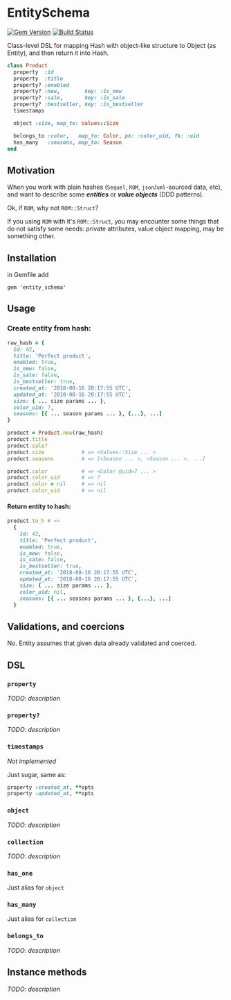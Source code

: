 # EntitySchema
[![Gem Version](https://badge.fury.io/rb/entity_schema.svg)](https://badge.fury.io/rb/entity_schema)
[![Build Status](https://travis-ci.org/CaptainPhilipp/entity_schema.svg?branch=master)](https://travis-ci.org/CaptainPhilipp/entity_schema)

Class-level DSL for mapping Hash with object-like structure to Object (as Entity), and then return it into Hash.

```ruby
class Product
  property  :id
  property  :title
  property? :enabled
  property? :new,        key: :is_new
  property? :sale,       key: :is_sale
  property? :bestseller, key: :is_bestseller
  timestamps

  object :size, map_to: Values::Size

  belongs_to :color,   map_to: Color, pk: :color_uid, fk: :uid
  has_many   :seasons, map_to: Season
end
```

## Motivation

When you work with plain hashes (`Sequel`, `ROM`, `json`/`xml`-sourced data, etc), and want to describe some ___entities___ or ___value objects___ (DDD patterns).

Ok, if `ROM`, why not `ROM::Struct`?

If you using `ROM` with it's `ROM::Struct`, you may encounter some things that do not satisfy some needs: private attributes, value object mapping, may be something other.

## Installation

in Gemfile add
```
gem 'entity_schema'
```

## Usage

### Create entity from hash:
```ruby
raw_hash = {
  id: 42,
  title: 'Perfect product',
  enabled: true,
  is_new: false,
  is_sale: false,
  is_bestseller: true,
  created_at: '2018-08-16 20:17:55 UTC',
  updated_at: '2018-08-16 20:17:55 UTC',
  size: { ... size params ... },
  color_uid: 7,
  seasons: [{ ... season params ... }, {...}, ...]
}

product = Product.new(raw_hash)
product.title
product.sale?
product.size            # => <Values::Size ... >
product.seasons         # => [<Season ... >, <Season ... >, ...]

product.color           # => <Color @uid=7 ... >
product.color_uid       # => 7
product.color = nil     # => nil
product.color_uid       # => nil
```

#### Return entity to hash:
```ruby
product.to_h # =>
  {
    id: 42,
    title: 'Perfect product',
    enabled: true,
    is_new: false,
    is_sale: false,
    is_bestseller: true,
    created_at: '2018-08-16 20:17:55 UTC',
    updated_at: '2018-08-16 20:17:55 UTC',
    size: { ... size params ... },
    color_uid: nil,
    seasons: [{ ... seasons params ... }, {...}, ...]
  }
```

## Validations, and coercions

No. Entity assumes that given data already validated and coerced.

## DSL

### `property`

_TODO: description_

### `property?`

_TODO: description_

### `timestamps`

_Not implemented_

Just sugar, same as:
```ruby
property :created_at, **opts
property :updated_at, **opts
```

### `object`

_TODO: description_

### `collection`

_TODO: description_

### `has_one`

Just alias for `object`

### `has_many`

Just alias for `collection`

### `belongs_to`

_TODO: description_

## Instance methods

_TODO: description_
